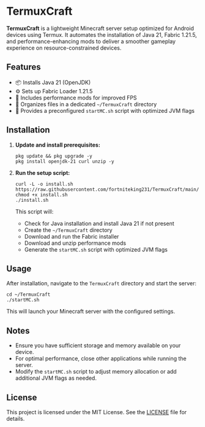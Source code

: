   <h1>TermuxCraft</h1>

  <p><strong>TermuxCraft</strong> is a lightweight Minecraft server setup optimized for Android devices using Termux. It automates the installation of Java 21, Fabric 1.21.5, and performance-enhancing mods to deliver a smoother gameplay experience on resource-constrained devices.</p>

  <h2>Features</h2>
  <ul>
    <li>📦 Installs Java 21 (OpenJDK)</li>
    <li>⚙️ Sets up Fabric Loader 1.21.5</li>
    <li>🚀 Includes performance mods for improved FPS</li>
    <li>📁 Organizes files in a dedicated <code>~/TermuxCraft</code> directory</li>
    <li>🧩 Provides a preconfigured <code>startMC.sh</code> script with optimized JVM flags</li>
  </ul>

  <h2>Installation</h2>
  <ol>
    <li><strong>Update and install prerequisites:</strong>
      <pre><code>pkg update && pkg upgrade -y
pkg install openjdk-21 curl unzip -y</code></pre>
    </li>
    <li><strong>Run the setup script:</strong>
      <pre><code>curl -L -o install.sh https://raw.githubusercontent.com/fortniteking231/TermuxCraft/main/install.sh
chmod +x install.sh
./install.sh</code></pre>
      <p>This script will:</p>
      <ul>
        <li>Check for Java installation and install Java 21 if not present</li>
        <li>Create the <code>~/TermuxCraft</code> directory</li>
        <li>Download and run the Fabric installer</li>
        <li>Download and unzip performance mods</li>
        <li>Generate the <code>startMC.sh</code> script with optimized JVM flags</li>
      </ul>
    </li>
  </ol>

  <h2>Usage</h2>
  <p>After installation, navigate to the <code>TermuxCraft</code> directory and start the server:</p>
  <pre><code>cd ~/TermuxCraft
./startMC.sh</code></pre>
  <p>This will launch your Minecraft server with the configured settings.</p>

  <h2>Notes</h2>
  <ul>
    <li>Ensure you have sufficient storage and memory available on your device.</li>
    <li>For optimal performance, close other applications while running the server.</li>
    <li>Modify the <code>startMC.sh</code> script to adjust memory allocation or add additional JVM flags as needed.</li>
  </ul>

  <h2>License</h2>
  <p>This project is licensed under the MIT License. See the <a href="LICENSE">LICENSE</a> file for details.</p>
